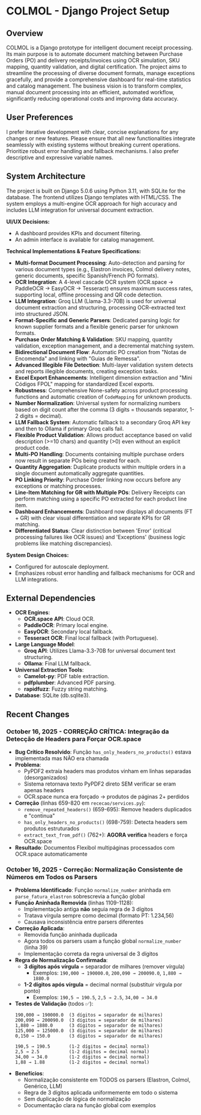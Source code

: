 # COLMOL - Django Project Setup

## Overview
COLMOL is a Django prototype for intelligent document receipt processing. Its main purpose is to automate document matching between Purchase Orders (PO) and delivery receipts/invoices using OCR simulation, SKU mapping, quantity validation, and digital certification. The project aims to streamline the processing of diverse document formats, manage exceptions gracefully, and provide a comprehensive dashboard for real-time statistics and catalog management. The business vision is to transform complex, manual document processing into an efficient, automated workflow, significantly reducing operational costs and improving data accuracy.

## User Preferences
I prefer iterative development with clear, concise explanations for any changes or new features. Please ensure that all new functionalities integrate seamlessly with existing systems without breaking current operations. Prioritize robust error handling and fallback mechanisms. I also prefer descriptive and expressive variable names.

## System Architecture
The project is built on Django 5.0.6 using Python 3.11, with SQLite for the database. The frontend utilizes Django templates with HTML/CSS. The system employs a multi-engine OCR approach for high accuracy and includes LLM integration for universal document extraction.

**UI/UX Decisions:**
- A dashboard provides KPIs and document filtering.
- An admin interface is available for catalog management.

**Technical Implementations & Feature Specifications:**
- **Multi-format Document Processing**: Auto-detection and parsing for various document types (e.g., Elastron invoices, Colmol delivery notes, generic documents, specific Spanish/French PO formats).
- **OCR Integration**: A 4-level cascade OCR system (OCR.space → PaddleOCR → EasyOCR → Tesseract) ensures maximum success rates, supporting local, offline processing and QR code detection.
- **LLM Integration**: Groq LLM (Llama-3.3-70B) is used for universal document extraction and structuring, processing OCR-extracted text into structured JSON.
- **Format-Specific and Generic Parsers**: Dedicated parsing logic for known supplier formats and a flexible generic parser for unknown formats.
- **Purchase Order Matching & Validation**: SKU mapping, quantity validation, exception management, and a decremental matching system.
- **Bidirectional Document Flow**: Automatic PO creation from "Notas de Encomenda" and linking with "Guias de Remessa".
- **Advanced Illegible File Detection**: Multi-layer validation system detects and reports illegible documents, creating exception tasks.
- **Excel Export Enhancements**: Intelligent dimension extraction and "Mini Códigos FPOL" mapping for standardized Excel exports.
- **Robustness**: Comprehensive None-safety across product processing functions and automatic creation of `CodeMapping` for unknown products.
- **Number Normalization**: Universal system for normalizing numbers based on digit count after the comma (3 digits = thousands separator, 1-2 digits = decimal).
- **LLM Fallback System**: Automatic fallback to a secondary Groq API key and then to Ollama if primary Groq calls fail.
- **Flexible Product Validation**: Allows product acceptance based on valid description (>=10 chars) and quantity (>0) even without an explicit product code.
- **Multi-PO Handling**: Documents containing multiple purchase orders now result in separate POs being created for each.
- **Quantity Aggregation**: Duplicate products within multiple orders in a single document automatically aggregate quantities.
- **PO Linking Priority**: Purchase Order linking now occurs before any exceptions or matching processes.
- **Line-Item Matching for GR with Multiple POs**: Delivery Receipts can perform matching using a specific PO extracted for each product line item.
- **Dashboard Enhancements**: Dashboard now displays all documents (FT + GR) with clear visual differentiation and separate KPIs for GR matching.
- **Differentiated Status**: Clear distinction between 'Error' (critical processing failures like OCR issues) and 'Exceptions' (business logic problems like matching discrepancies).

**System Design Choices:**
- Configured for autoscale deployment.
- Emphasizes robust error handling and fallback mechanisms for OCR and LLM integrations.

## External Dependencies
-   **OCR Engines**:
    -   **OCR.space API**: Cloud OCR.
    -   **PaddleOCR**: Primary local engine.
    -   **EasyOCR**: Secondary local fallback.
    -   **Tesseract OCR**: Final local fallback (with Portuguese).
-   **Large Language Model**:
    -   **Groq API**: Utilizes Llama-3.3-70B for universal document text structuring.
    -   **Ollama**: Final LLM fallback.
-   **Universal Extraction Tools**:
    -   **Camelot-py**: PDF table extraction.
    -   **pdfplumber**: Advanced PDF parsing.
    -   **rapidfuzz**: Fuzzy string matching.
-   **Database**: SQLite (db.sqlite3).

## Recent Changes

### October 16, 2025 - CORREÇÃO CRÍTICA: Integração da Detecção de Headers para Forçar OCR.space
- **Bug Crítico Resolvido**: Função `has_only_headers_no_products()` estava implementada mas NÃO era chamada
- **Problema**: 
  - PyPDF2 extraía headers mas produtos vinham em linhas separadas (desorganizados)
  - Sistema retornava texto PyPDF2 direto SEM verificar se eram apenas headers
  - OCR.space nunca era forçado → produtos de páginas 2+ perdidos
- **Correção** (linhas 659-820 em `rececao/services.py`):
  - `remove_repeated_headers()` (659-695): Remove headers duplicados e "continua"
  - `has_only_headers_no_products()` (698-759): Detecta headers sem produtos estruturados
  - `extract_text_from_pdf()` (762+): **AGORA verifica** headers e força OCR.space
- **Resultado**: Documentos Flexibol multipáginas processados com OCR.space automaticamente

### October 16, 2025 - Correção: Normalização Consistente de Números em Todos os Parsers
- **Problema Identificado**: Função `normalize_number` aninhada em `parse_fatura_elastron` sobrescrevia a função global
- **Função Aninhada Removida** (linhas 1109-1128):
  - Implementação antiga **não** seguia regra de 3 dígitos
  - Tratava vírgula sempre como decimal (formato PT: 1.234,56)
  - Causava inconsistência entre parsers diferentes
- **Correção Aplicada**:
  - Removida função aninhada duplicada
  - Agora todos os parsers usam a função global `normalize_number` (linha 39)
  - Implementação correta da regra universal de 3 dígitos
- **Regra de Normalização Confirmada**:
  - **3 dígitos após vírgula** = separador de milhares (remover vírgula)
    - Exemplos: `190,000 → 190000.0`, `200,090 → 200090.0`, `1,880 → 1880.0`
  - **1-2 dígitos após vírgula** = decimal normal (substituir vírgula por ponto)
    - Exemplos: `190,5 → 190.5`, `2,5 → 2.5`, `34,00 → 34.0`
- **Testes de Validação** (todos ✅):
  ```
  190,000 → 190000.0  (3 dígitos = separador de milhares)
  200,090 → 200090.0  (3 dígitos = separador de milhares)
  1,880 → 1880.0      (3 dígitos = separador de milhares)
  125,000 → 125000.0  (3 dígitos = separador de milhares)
  0,150 → 150.0       (3 dígitos = separador de milhares)
  
  190,5 → 190.5       (1-2 dígitos = decimal normal)
  2,5 → 2.5           (1-2 dígitos = decimal normal)
  34,00 → 34.0        (1-2 dígitos = decimal normal)
  1,88 → 1.88         (1-2 dígitos = decimal normal)
  ```
- **Benefícios**:
  - Normalização consistente em TODOS os parsers (Elastron, Colmol, Genérico, LLM)
  - Regra de 3 dígitos aplicada uniformemente em todo o sistema
  - Sem duplicação de lógica de normalização
  - Documentação clara na função global com exemplos